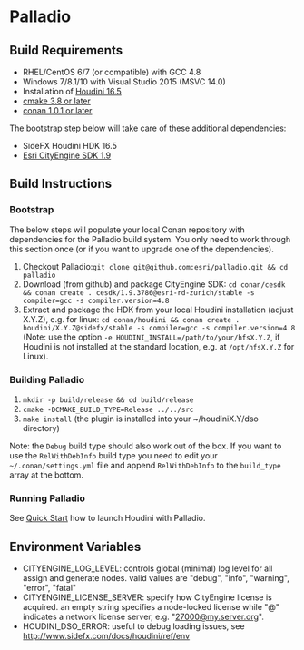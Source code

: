 # Palladio

## Build Requirements
- RHEL/CentOS 6/7 (or compatible) with GCC 4.8
- Windows 7/8.1/10 with Visual Studio 2015 (MSVC 14.0)
- Installation of [Houdini 16.5](https://sidefx.com/download)
- [cmake 3.8 or later](https://cmake.org/download)
- [conan 1.0.1 or later](https://www.conan.io/downloads)

The bootstrap step below will take care of these additional dependencies: 
- SideFX Houdini HDK 16.5
- [Esri CityEngine SDK 1.9](https://github.com/Esri/esri-cityengine-sdk)

## Build Instructions

### Bootstrap
The below steps will populate your local Conan repository with dependencies for the Palladio build system. You only need to work through this section once (or if you want to upgrade one of the dependencies).
1. Checkout Palladio:```git clone git@github.com:esri/palladio.git && cd palladio```
1. Download (from github) and package CityEngine SDK: ```cd conan/cesdk && conan create . cesdk/1.9.3786@esri-rd-zurich/stable -s compiler=gcc -s compiler.version=4.8```
1. Extract and package the HDK from your local Houdini installation (adjust X.Y.Z), e.g. for linux: ```cd conan/houdini && conan create . houdini/X.Y.Z@sidefx/stable -s compiler=gcc -s compiler.version=4.8``` (Note: use the option ``-e HOUDINI_INSTALL=/path/to/your/hfsX.Y.Z``, if Houdini is not installed at the standard location, e.g. at ``/opt/hfsX.Y.Z`` for Linux).

### Building Palladio
1. ```mkdir -p build/release && cd build/release```
1. ```cmake -DCMAKE_BUILD_TYPE=Release ../../src```
1. ```make install``` (the plugin is installed into your ~/houdiniX.Y/dso directory)

Note: the `Debug` build type should also work out of the box. If you want to use the `RelWithDebInfo` build type you need to edit your `~/.conan/settings.yml` file and append `RelWithDebInfo` to the `build_type` array at the bottom.

### Running Palladio
See [Quick Start](usage.md) how to launch Houdini with Palladio.

## Environment Variables

- CITYENGINE_LOG_LEVEL: controls global (minimal) log level for all assign and generate nodes. valid values are "debug", "info", "warning", "error", "fatal"
- CITYENGINE_LICENSE_SERVER: specify how CityEngine license is acquired. an empty string specifies a node-locked license while "<port>@<host>" indicates a network license server, e.g. "27000@my.server.org".
- HOUDINI_DSO_ERROR: useful to debug loading issues, see http://www.sidefx.com/docs/houdini/ref/env